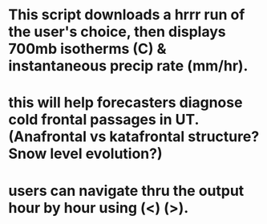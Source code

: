 # This script downloads a hrrr run of the user's choice, then displays 700mb isotherms (C) & instantaneous precip rate (mm/hr). 

# this will help forecasters diagnose cold frontal passages in UT. (Anafrontal vs katafrontal structure? Snow level evolution?)

# users can navigate thru the output hour by hour using (<) (>). 

